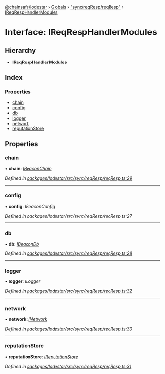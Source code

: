 [@chainsafe/lodestar](../README.md) › [Globals](../globals.md) › ["sync/reqResp/reqResp"](../modules/_sync_reqresp_reqresp_.md) › [IReqRespHandlerModules](_sync_reqresp_reqresp_.ireqresphandlermodules.md)

# Interface: IReqRespHandlerModules

## Hierarchy

* **IReqRespHandlerModules**

## Index

### Properties

* [chain](_sync_reqresp_reqresp_.ireqresphandlermodules.md#chain)
* [config](_sync_reqresp_reqresp_.ireqresphandlermodules.md#config)
* [db](_sync_reqresp_reqresp_.ireqresphandlermodules.md#db)
* [logger](_sync_reqresp_reqresp_.ireqresphandlermodules.md#logger)
* [network](_sync_reqresp_reqresp_.ireqresphandlermodules.md#network)
* [reputationStore](_sync_reqresp_reqresp_.ireqresphandlermodules.md#reputationstore)

## Properties

###  chain

• **chain**: *[IBeaconChain](_chain_interface_.ibeaconchain.md)*

*Defined in [packages/lodestar/src/sync/reqResp/reqResp.ts:29](https://github.com/ChainSafe/lodestar/blob/5f04d592a/packages/lodestar/src/sync/reqResp/reqResp.ts#L29)*

___

###  config

• **config**: *IBeaconConfig*

*Defined in [packages/lodestar/src/sync/reqResp/reqResp.ts:27](https://github.com/ChainSafe/lodestar/blob/5f04d592a/packages/lodestar/src/sync/reqResp/reqResp.ts#L27)*

___

###  db

• **db**: *[IBeaconDb](_db_api_beacon_interface_.ibeacondb.md)*

*Defined in [packages/lodestar/src/sync/reqResp/reqResp.ts:28](https://github.com/ChainSafe/lodestar/blob/5f04d592a/packages/lodestar/src/sync/reqResp/reqResp.ts#L28)*

___

###  logger

• **logger**: *ILogger*

*Defined in [packages/lodestar/src/sync/reqResp/reqResp.ts:32](https://github.com/ChainSafe/lodestar/blob/5f04d592a/packages/lodestar/src/sync/reqResp/reqResp.ts#L32)*

___

###  network

• **network**: *[INetwork](_network_interface_.inetwork.md)*

*Defined in [packages/lodestar/src/sync/reqResp/reqResp.ts:30](https://github.com/ChainSafe/lodestar/blob/5f04d592a/packages/lodestar/src/sync/reqResp/reqResp.ts#L30)*

___

###  reputationStore

• **reputationStore**: *[IReputationStore](_sync_ireputation_.ireputationstore.md)*

*Defined in [packages/lodestar/src/sync/reqResp/reqResp.ts:31](https://github.com/ChainSafe/lodestar/blob/5f04d592a/packages/lodestar/src/sync/reqResp/reqResp.ts#L31)*

